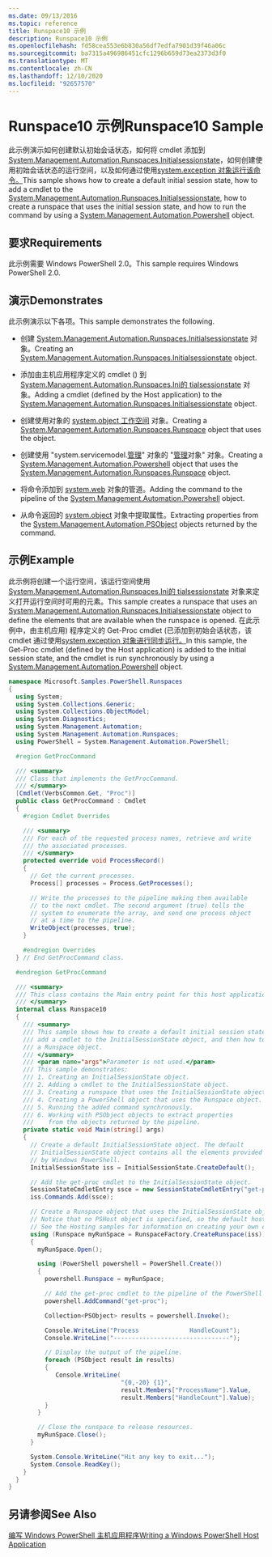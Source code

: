 ```yaml
---
ms.date: 09/13/2016
ms.topic: reference
title: Runspace10 示例
description: Runspace10 示例
ms.openlocfilehash: fd58cea553e6b830a56df7edfa7901d39f46a06c
ms.sourcegitcommit: ba7315a496986451cfc1296b659d73ea2373d3f0
ms.translationtype: MT
ms.contentlocale: zh-CN
ms.lasthandoff: 12/10/2020
ms.locfileid: "92657570"
---
```

# <a name="runspace10-sample"></a><span data-ttu-id="1c2b9-103">Runspace10 示例</span><span class="sxs-lookup"><span data-stu-id="1c2b9-103">Runspace10 Sample</span></span>

<span data-ttu-id="1c2b9-104">此示例演示如何创建默认初始会话状态，如何将 cmdlet 添加到[System.Management.Automation.Runspaces.Initialsessionstate](/dotnet/api/System.Management.Automation.Runspaces.InitialSessionState)，如何创建使用初始会话状态的运行空间，以及如何通过使用[system.exception 对象运行该命令。](/dotnet/api/system.management.automation.powershell)</span><span class="sxs-lookup"><span data-stu-id="1c2b9-104">This sample shows how to create a default initial session state, how to add a cmdlet to the [System.Management.Automation.Runspaces.Initialsessionstate](/dotnet/api/System.Management.Automation.Runspaces.InitialSessionState), how to create a runspace that uses the initial session state, and how to run the command by using a [System.Management.Automation.Powershell](/dotnet/api/system.management.automation.powershell) object.</span></span>

## <a name="requirements"></a><span data-ttu-id="1c2b9-105">要求</span><span class="sxs-lookup"><span data-stu-id="1c2b9-105">Requirements</span></span>

<span data-ttu-id="1c2b9-106">此示例需要 Windows PowerShell 2.0。</span><span class="sxs-lookup"><span data-stu-id="1c2b9-106">This sample requires Windows PowerShell 2.0.</span></span>

## <a name="demonstrates"></a><span data-ttu-id="1c2b9-107">演示</span><span class="sxs-lookup"><span data-stu-id="1c2b9-107">Demonstrates</span></span>

<span data-ttu-id="1c2b9-108">此示例演示以下各项。</span><span class="sxs-lookup"><span data-stu-id="1c2b9-108">This sample demonstrates the following.</span></span>

- <span data-ttu-id="1c2b9-109">创建 [System.Management.Automation.Runspaces.Initialsessionstate](/dotnet/api/System.Management.Automation.Runspaces.InitialSessionState) 对象。</span><span class="sxs-lookup"><span data-stu-id="1c2b9-109">Creating an [System.Management.Automation.Runspaces.Initialsessionstate](/dotnet/api/System.Management.Automation.Runspaces.InitialSessionState) object.</span></span>

- <span data-ttu-id="1c2b9-110">添加由主机应用程序定义的 cmdlet () 到 [System.Management.Automation.Runspaces.Ini的 tialsessionstate](/dotnet/api/System.Management.Automation.Runspaces.InitialSessionState) 对象。</span><span class="sxs-lookup"><span data-stu-id="1c2b9-110">Adding a cmdlet (defined by the Host application) to the [System.Management.Automation.Runspaces.Initialsessionstate](/dotnet/api/System.Management.Automation.Runspaces.InitialSessionState) object.</span></span>

- <span data-ttu-id="1c2b9-111">创建使用对象的 [system.object 工作空间](/dotnet/api/System.Management.Automation.Runspaces.Runspace) 对象。</span><span class="sxs-lookup"><span data-stu-id="1c2b9-111">Creating a [System.Management.Automation.Runspaces.Runspace](/dotnet/api/System.Management.Automation.Runspaces.Runspace) object that uses the object.</span></span>

- <span data-ttu-id="1c2b9-112">创建使用 "system.servicemodel.[管理](/dotnet/api/System.Management.Automation.Runspaces.Runspace)" 对象的 "[管理](/dotnet/api/system.management.automation.powershell)对象" 对象。</span><span class="sxs-lookup"><span data-stu-id="1c2b9-112">Creating a [System.Management.Automation.Powershell](/dotnet/api/system.management.automation.powershell) object that uses the [System.Management.Automation.Runspaces.Runspace](/dotnet/api/System.Management.Automation.Runspaces.Runspace) object.</span></span>

- <span data-ttu-id="1c2b9-113">将命令添加到 [system.web](/dotnet/api/system.management.automation.powershell) 对象的管道。</span><span class="sxs-lookup"><span data-stu-id="1c2b9-113">Adding the command to the pipeline of the [System.Management.Automation.Powershell](/dotnet/api/system.management.automation.powershell) object.</span></span>

- <span data-ttu-id="1c2b9-114">从命令返回的 [system.object](/dotnet/api/System.Management.Automation.PSObject) 对象中提取属性。</span><span class="sxs-lookup"><span data-stu-id="1c2b9-114">Extracting properties from the [System.Management.Automation.PSObject](/dotnet/api/System.Management.Automation.PSObject) objects returned by the command.</span></span>

## <a name="example"></a><span data-ttu-id="1c2b9-115">示例</span><span class="sxs-lookup"><span data-stu-id="1c2b9-115">Example</span></span>

<span data-ttu-id="1c2b9-116">此示例将创建一个运行空间，该运行空间使用 [System.Management.Automation.Runspaces.Ini的 tialsessionstate](/dotnet/api/System.Management.Automation.Runspaces.InitialSessionState) 对象来定义打开运行空间时可用的元素。</span><span class="sxs-lookup"><span data-stu-id="1c2b9-116">This sample creates a runspace that uses an [System.Management.Automation.Runspaces.Initialsessionstate](/dotnet/api/System.Management.Automation.Runspaces.InitialSessionState) object to define the elements that are available when the runspace is opened.</span></span> <span data-ttu-id="1c2b9-117">在此示例中，由主机应用) 程序定义的 Get-Proc cmdlet (已添加到初始会话状态，该 cmdlet 通过使用[system.exception 对象进行同步运行。](/dotnet/api/system.management.automation.powershell)</span><span class="sxs-lookup"><span data-stu-id="1c2b9-117">In this sample, the Get-Proc cmdlet (defined by the Host application) is added to the initial session state, and the cmdlet is run synchronously by using a [System.Management.Automation.Powershell](/dotnet/api/system.management.automation.powershell) object.</span></span>

```csharp
namespace Microsoft.Samples.PowerShell.Runspaces
{
  using System;
  using System.Collections.Generic;
  using System.Collections.ObjectModel;
  using System.Diagnostics;
  using System.Management.Automation;
  using System.Management.Automation.Runspaces;
  using PowerShell = System.Management.Automation.PowerShell;

  #region GetProcCommand

  /// <summary>
  /// Class that implements the GetProcCommand.
  /// </summary>
  [Cmdlet(VerbsCommon.Get, "Proc")]
  public class GetProcCommand : Cmdlet
  {
    #region Cmdlet Overrides

    /// <summary>
    /// For each of the requested process names, retrieve and write
    /// the associated processes.
    /// </summary>
    protected override void ProcessRecord()
    {
      // Get the current processes.
      Process[] processes = Process.GetProcesses();

      // Write the processes to the pipeline making them available
      // to the next cmdlet. The second argument (true) tells the
      // system to enumerate the array, and send one process object
      // at a time to the pipeline.
      WriteObject(processes, true);
    }

    #endregion Overrides
  } // End GetProcCommand class.

  #endregion GetProcCommand

  /// <summary>
  /// This class contains the Main entry point for this host application.
  /// </summary>
  internal class Runspace10
  {
    /// <summary>
    /// This sample shows how to create a default initial session state, how to add
    /// add a cmdlet to the InitialSessionState object, and then how to create
    /// a Runspace object.
    /// </summary>
    /// <param name="args">Parameter is not used.</param>
    /// This sample demonstrates:
    /// 1. Creating an InitialSessionState object.
    /// 2. Adding a cmdlet to the InitialSessionState object.
    /// 3. Creating a runspace that uses the InitialSessionState object.
    /// 4. Creating a PowerShell object that uses the Runspace object.
    /// 5. Running the added command synchronously.
    /// 6. Working with PSObject objects to extract properties
    ///    from the objects returned by the pipeline.
    private static void Main(string[] args)
    {
      // Create a default InitialSessionState object. The default
      // InitialSessionState object contains all the elements provided
      // by Windows PowerShell.
      InitialSessionState iss = InitialSessionState.CreateDefault();

      // Add the get-proc cmdlet to the InitialSessionState object.
      SessionStateCmdletEntry ssce = new SessionStateCmdletEntry("get-proc", typeof(GetProcCommand), null);
      iss.Commands.Add(ssce);

      // Create a Runspace object that uses the InitialSessionState object.
      // Notice that no PSHost object is specified, so the default host is used.
      // See the Hosting samples for information on creating your own custom host.
      using (Runspace myRunSpace = RunspaceFactory.CreateRunspace(iss))
      {
        myRunSpace.Open();

        using (PowerShell powershell = PowerShell.Create())
        {
          powershell.Runspace = myRunSpace;

          // Add the get-proc cmdlet to the pipeline of the PowerShell object.
          powershell.AddCommand("get-proc");

          Collection<PSObject> results = powershell.Invoke();

          Console.WriteLine("Process              HandleCount");
          Console.WriteLine("--------------------------------");

          // Display the output of the pipeline.
          foreach (PSObject result in results)
          {
             Console.WriteLine(
                               "{0,-20} {1}",
                               result.Members["ProcessName"].Value,
                               result.Members["HandleCount"].Value);
          }
        }

        // Close the runspace to release resources.
        myRunSpace.Close();
      }

      System.Console.WriteLine("Hit any key to exit...");
      System.Console.ReadKey();
    }
  }
}
```

## <a name="see-also"></a><span data-ttu-id="1c2b9-118">另请参阅</span><span class="sxs-lookup"><span data-stu-id="1c2b9-118">See Also</span></span>

[<span data-ttu-id="1c2b9-119">编写 Windows PowerShell 主机应用程序</span><span class="sxs-lookup"><span data-stu-id="1c2b9-119">Writing a Windows PowerShell Host Application</span></span>](./writing-a-windows-powershell-host-application.md)
